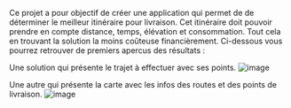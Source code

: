 Ce projet a pour objectif de créer une application qui permet de de déterminer le meilleur itinéraire pour livraison.
Cet itinéraire doit pouvoir prendre en compte distance, temps, élévation et consommation.
Tout cela en trouvant la solution la moins coûteuse financièrement.
Ci-dessous vous pourrez retrouver de premiers apercus des résultats :

Une solution qui présente le trajet à effectuer avec ses points.
![image](https://github.com/Kilyion04/Opt/assets/93580066/9fee28a8-29e2-40ad-bc58-555c6dc881c1)

Une autre qui présente la carte avec les infos des routes et des points de livraison.
![image](https://github.com/Kilyion04/Opt/assets/93580066/b93db039-d541-45bb-983d-397d12384f78)
